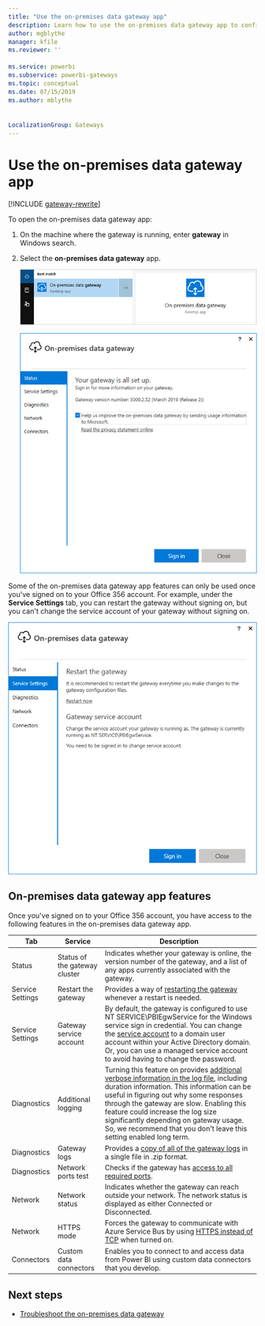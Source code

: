 ```yaml
---
title: "Use the on-premises data gateway app"
description: Learn how to use the on-premises data gateway app to configure various services of your on-premises data gateway.
author: mgblythe
manager: kfile
ms.reviewer: ''

ms.service: powerbi
ms.subservice: powerbi-gateways
ms.topic: conceptual
ms.date: 07/15/2019
ms.author: mblythe


LocalizationGroup: Gateways
---
```


# Use the on-premises data gateway app

[!INCLUDE [gateway-rewrite](../includes/gateway-rewrite.md)]

To open the on-premises data gateway app:

1. On the machine where the gateway is running, enter **gateway** in Windows search.

2. Select the **on-premises data gateway** app.

    ![Search for On-premises data gateway app](media/service-gateway-app/gateway-app-search.png)

    ![on-premises data gateway opening dialog](media/service-gateway-app/opening-dialog.png)

Some of the on-premises data gateway app features can only be used once you've signed on to your Office 356 account. For example, under the **Service Settings** tab, you can restart the gateway without signing on, but you can't change the service account of your gateway without signing on.

![Example of actions that can and cannot be taken without signing on](media/service-gateway-app/sign-on-actions.png)

## On-premises data gateway app features

Once you've signed on to your Office 356 account, you have access to the following features in the on-premises data gateway app.

|Tab |Service |Description |
| ---- | ---- | ---- |
|Status |Status of the gateway cluster |Indicates whether your gateway is online, the version number of the gateway, and a list of any apps currently associated with the gateway. |
|Service Settings |Restart the gateway |Provides a way of [restarting the gateway](service-gateway-restart.md) whenever a restart is needed. |
|Service Settings |Gateway service account |By default, the gateway is configured to use NT SERVICE\PBIEgwService for the Windows service sign in credential. You can change the [service account](service-gateway-service-account.md) to a domain user account within your Active Directory domain. Or, you can use a managed service account to avoid having to change the password. |
|Diagnostics |Additional logging |Turning this feature on provides [additional verbose information in the log file](service-gateway-performance.md#slow-performing-queries), including duration information. This information can be useful in figuring out why some responses through the gateway are slow. Enabling this feature could increase the log size significantly depending on gateway usage. So, we recommend that you don't leave this setting enabled long term. |
|Diagnostics |Gateway logs |Provides a [copy of all of the gateway logs](service-gateway-tshoot.md#troubleshooting-tools) in a single file in .zip format. |
|Diagnostics |Network ports test |Checks if the gateway has [access to all required ports](service-gateway-communication.md#network-ports-test). |
|Network |Network status |Indicates whether the gateway can reach outside your network. The network status is displayed as either Connected or Disconnected. |
|Network |HTTPS mode |Forces the gateway to communicate with Azure Service Bus by using [HTTPS instead of TCP](service-gateway-communication.md#force-https-communication-with-azure-service-bus) when turned on. |
|Connectors |Custom data connectors |Enables you to connect to and access data from Power BI using custom data connectors that you develop. |

## Next steps

* [Troubleshoot the on-premises data gateway](service-gateway-tshoot.md)